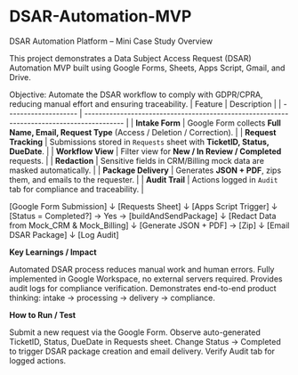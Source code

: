 # DSAR-Automation-MVP
DSAR Automation Platform – Mini Case Study
Overview

This project demonstrates a Data Subject Access Request (DSAR) Automation MVP built using Google Forms, Sheets, Apps Script, Gmail, and Drive.

Objective: Automate the DSAR workflow to comply with GDPR/CPRA, reducing manual effort and ensuring traceability.
| Feature              | Description                                                                               |
| -------------------- | ----------------------------------------------------------------------------------------- |
| **Intake Form**      | Google Form collects **Full Name, Email, Request Type** (Access / Deletion / Correction). |
| **Request Tracking** | Submissions stored in `Requests` sheet with **TicketID, Status, DueDate**.                |
| **Workflow View**    | Filter view for **New / In Review / Completed** requests.                                 |
| **Redaction**        | Sensitive fields in CRM/Billing mock data are masked automatically.                       |
| **Package Delivery** | Generates **JSON + PDF**, zips them, and emails to the requester.                         |
| **Audit Trail**      | Actions logged in `Audit` tab for compliance and traceability.                            |


[Google Form Submission] 
        ↓
  [Requests Sheet] 
        ↓
  [Apps Script Trigger]
        ↓
  [Status = Completed?] → Yes → [buildAndSendPackage]
        ↓
  [Redact Data from Mock_CRM & Mock_Billing]
        ↓
  [Generate JSON + PDF] → [Zip]
        ↓
  [Email DSAR Package]
        ↓
  [Log Audit]
  
**Key Learnings / Impact**

Automated DSAR process reduces manual work and human errors.
Fully implemented in Google Workspace, no external servers required.
Provides audit logs for compliance verification.
Demonstrates end-to-end product thinking: intake → processing → delivery → compliance.

**How to Run / Test**

Submit a new request via the Google Form.
Observe auto-generated TicketID, Status, DueDate in Requests sheet.
Change Status → Completed to trigger DSAR package creation and email delivery.
Verify Audit tab for logged actions.
